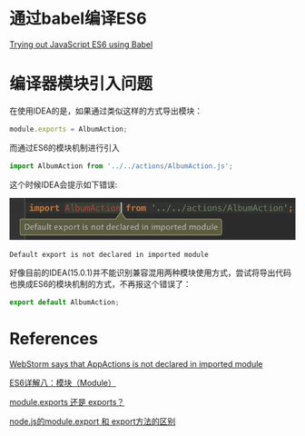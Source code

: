 # 通过babel编译ES6

[Trying out JavaScript ES6 using Babel](https://onsen.io/blog/trying-out-javascript-es6-using-babel/)

# 编译器模块引入问题
    
在使用IDEA的是，如果通过类似这样的方式导出模块：

```javascript
module.exports = AlbumAction;
```

而通过ES6的模块机制进行引入

```javascript
import AlbumAction from '../../actions/AlbumAction.js';
```

这个时候IDEA会提示如下错误:

![](media/14589768655985.jpg)

```
Default export is not declared in imported module
```

好像目前的IDEA(15.0.1)并不能识别兼容混用两种模块使用方式，尝试将导出代码也换成ES6的模块机制的方式，不再报这个错误了：

```javascript
export default AlbumAction;
```

# References

[WebStorm says that AppActions is not declared in imported module](https://github.com/darul75/web-react/issues/14)

[ES6详解八：模块（Module）](http://blog.csdn.net/lihongxun945/article/details/49031383)

[module.exports 还是 exports？](http://zihua.li/2012/03/use-module-exports-or-exports-in-node/)

[node.js的module.export 和 export方法的区别](http://blog.csdn.net/cike110120/article/details/12753253)


